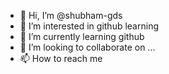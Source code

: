 - 👋 Hi, I’m @shubham-gds
- 👀 I’m interested in github learning
- 🌱 I’m currently learning github
- 💞️ I’m looking to collaborate on ...
- 📫 How to reach me 

<!---
shubham-gds/shubham-gds is a ✨ special ✨ repository because its `README.md` (this file) appears on your GitHub profile.
You can click the Preview link to take a look at your changes.
--->
